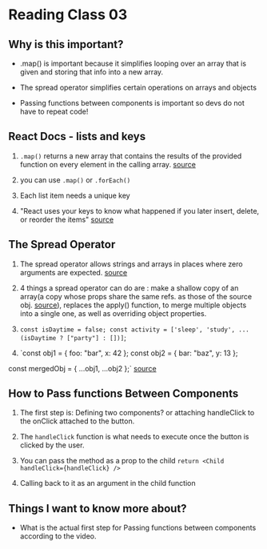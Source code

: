 # Reading Class 03 

## Why is this important?

- .map() is important because it simplifies looping over an array that is given and storing that info into a new array.

- The spread operator simplifies certain operations on arrays and objects

- Passing functions between components is important so devs do not have to repeat code!

## React Docs - lists and keys

1. `.map()` returns a new array that contains the results of the provided function on every element in the calling array. [source](https://developer.mozilla.org/en-US/docs/Web/JavaScript/Reference/Global_Objects/Array/map)

2. you can use `.map()` or `.forEach()`

3. Each list item needs a unique key

4. "React uses your keys to know what happened if you later insert, delete, or reorder the items" [source](https://react.dev/learn#rendering-lists)

## The Spread Operator

1. The spread operator allows strings and arrays in places where zero arguments are expected. [source](https://developer.mozilla.org/en-US/docs/Web/JavaScript/Reference/Operators/Spread_syntax)

2. 4 things a spread operator can do are : make a shallow copy of an array(a copy whose props share the same refs. as those of the source obj. [source](https://developer.mozilla.org/en-US/docs/Glossary/Shallow_copy)), replaces the apply() function, to merge multiple objects into a single one, as well as overriding object properties.

3. `const isDaytime = false;
    const activity = ['sleep', 'study', ...(isDaytime ? ["party"] : [])]`;

4. `const obj1 = { foo: "bar", x: 42 };
const obj2 = { bar: "baz", y: 13 };

const mergedObj = { ...obj1, ...obj2 };` [source](https://developer.mozilla.org/en-US/docs/Web/JavaScript/Reference/Operators/Spread_syntax)

## How to Pass functions Between Components

1. The first step is: Defining two components? or attaching handleClick to the onClick attached to the button. 

2. The `handleClick` function is what needs to execute once the button is clicked by the user.

3. You can pass the method as a prop to the child `return <Child handleClick={handleClick} />`

4. Calling back to it as an argument in the child function

## Things I want to know more about?

- What is the actual first step for Passing functions between components according to the video.
